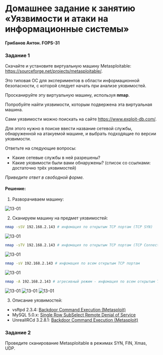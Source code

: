 # Домашнее задание к занятию «Уязвимости и атаки на информационные системы»
#### Грибанов Антон. FOPS-31

### Задание 1

Скачайте и установите виртуальную машину Metasploitable: https://sourceforge.net/projects/metasploitable/.

Это типовая ОС для экспериментов в области информационной безопасности, с которой следует начать при анализе уязвимостей.

Просканируйте эту виртуальную машину, используя **nmap**.

Попробуйте найти уязвимости, которым подвержена эта виртуальная машина.

Сами уязвимости можно поискать на сайте https://www.exploit-db.com/.

Для этого нужно в поиске ввести название сетевой службы, обнаруженной на атакуемой машине, и выбрать подходящие по версии уязвимости.

Ответьте на следующие вопросы:

- Какие сетевые службы в ней разрешены?
- Какие уязвимости были вами обнаружены? (список со ссылками: достаточно трёх уязвимостей)
  
*Приведите ответ в свободной форме.*  

#### Решение:

   1. Разворачиваем машину:

![13-01](https://github.com/Qshar1408/13-01/blob/main/img/hw_13_01_001.png)

   2. Сканируем машину на предмет уязвимостей:

```bash
nmap -sSV 192.168.2.143 # инфомация по открытым TCP портам (TCP SYN)
```
![13-01](https://github.com/Qshar1408/13-01/blob/main/img/hw_13_01_002.png)

```bash
nmap -sTV 192.168.2.143 # инфомация по открытым TCP портам (TCP Connect)
```
![13-01](https://github.com/Qshar1408/13-01/blob/main/img/hw_13_01_003.png)

```bash
nmap -sV 192.168.2.143 # инфомация по всем открытым TCP портам
```
![13-01](https://github.com/Qshar1408/13-01/blob/main/img/hw_13_01_004.png)

```bash
nmap -A 192.168.2.143 # агресивный режим - инфомация по всем открытым TCP портам
```
![13-01](https://github.com/Qshar1408/13-01/blob/main/img/hw_13_01_005.png)
![13-01](https://github.com/Qshar1408/13-01/blob/main/img/hw_13_01_006.png)
![13-01](https://github.com/Qshar1408/13-01/blob/main/img/hw_13_01_007.png)

   3. Описание уязвимостей:
- vsftpd 2.3.4: [Backdoor Command Execution (Metasploit)](https://www.exploit-db.com/exploits/17491)
- MySQL 5.0.x: [Single Row SubSelect Remote Denial of Service](https://www.exploit-db.com/exploits/29724)
- UnrealIRCd 3.2.8.1: [Backdoor Command Execution (Metasploit)](https://www.exploit-db.com/exploits/16922)

### Задание 2

Проведите сканирование Metasploitable в режимах SYN, FIN, Xmas, UDP.
